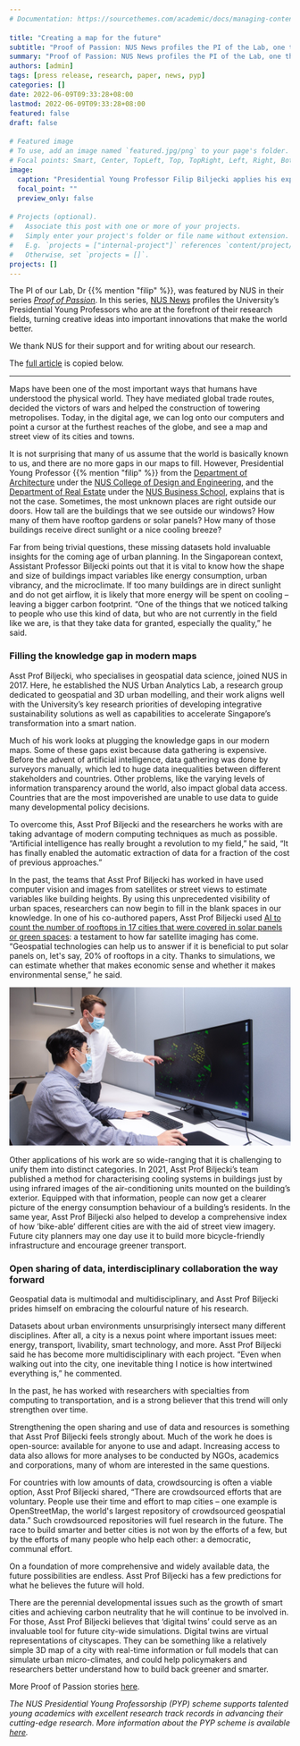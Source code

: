 ```yaml
---
# Documentation: https://sourcethemes.com/academic/docs/managing-content/

title: "Creating a map for the future"
subtitle: "Proof of Passion: NUS News profiles the PI of the Lab, one the University’s Presidential Young Professors"
summary: "Proof of Passion: NUS News profiles the PI of the Lab, one the University’s Presidential Young Professors"
authors: [admin]
tags: [press release, research, paper, news, pyp]
categories: []
date: 2022-06-09T09:33:28+08:00
lastmod: 2022-06-09T09:33:28+08:00
featured: false
draft: false

# Featured image
# To use, add an image named `featured.jpg/png` to your page's folder.
# Focal points: Smart, Center, TopLeft, Top, TopRight, Left, Right, BottomLeft, Bottom, BottomRight.
image:
  caption: "Presidential Young Professor Filip Biljecki applies his expertise in geospatial data science to help build greener and smarter cities."
  focal_point: ""
  preview_only: false

# Projects (optional).
#   Associate this post with one or more of your projects.
#   Simply enter your project's folder or file name without extension.
#   E.g. `projects = ["internal-project"]` references `content/project/deep-learning/index.md`.
#   Otherwise, set `projects = []`.
projects: []
---
```


The PI of our Lab, Dr {{% mention "filip" %}}, was featured by NUS in their series [_Proof of Passion_](https://news.nus.edu.sg/?h=1&t=Proof%20of%20Passion).
In this series, [NUS News](https://news.nus.edu.sg) profiles the University’s Presidential Young Professors who are at the forefront of their research fields, turning creative ideas into important innovations that make the world better.

We thank NUS for their support and for writing about our research.

The [full article](https://news.nus.edu.sg/creating-a-map-for-the-future) is copied below.

***

Maps have been one of the most important ways that humans have understood the physical world. They have mediated global trade routes, decided the victors of wars and helped the construction of towering metropolises. Today, in the digital age, we can log onto our computers and point a cursor at the furthest reaches of the globe, and see a map and street view of its cities and towns.

It is not surprising that many of us assume that the world is basically known to us, and there are no more gaps in our maps to fill. However, Presidential Young Professor {{% mention "filip" %}} from the [Department of Architecture](https://cde.nus.edu.sg/arch/) under the [NUS College of Design and Engineering](https://cde.nus.edu.sg/), and the [Department of Real Estate](https://bschool.nus.edu.sg/real-estate/) under the [NUS Business School](https://bschool.nus.edu.sg/), explains that is not the case. Sometimes, the most unknown places are right outside our doors. How tall are the buildings that we see outside our windows? How many of them have rooftop gardens or solar panels? How many of those buildings receive direct sunlight or a nice cooling breeze? 

Far from being trivial questions, these missing datasets hold invaluable insights for the coming age of urban planning. In the Singaporean context, Assistant Professor Biljecki points out that it is vital to know how the shape and size of buildings impact variables like energy consumption, urban vibrancy, and the microclimate. If too many buildings are in direct sunlight and do not get airflow, it is likely that more energy will be spent on cooling – leaving a bigger carbon footprint. “One of the things that we noticed talking to people who use this kind of data, but who are not currently in the field like we are, is that they take data for granted, especially the quality,” he said.

### Filling the knowledge gap in modern maps

Asst Prof Biljecki, who specialises in geospatial data science, joined NUS in 2017. Here, he established the NUS Urban Analytics Lab, a research group dedicated to geospatial and 3D urban modelling, and their work aligns well with the University’s key research priorities of developing integrative sustainability solutions as well as capabilities to accelerate Singapore’s transformation into a smart nation.

Much of his work looks at plugging the knowledge gaps in our modern maps. Some of these gaps exist because data gathering is expensive. Before the advent of artificial intelligence, data gathering was done by surveyors manually, which led to huge data inequalities between different stakeholders and countries. Other problems, like the varying levels of information transparency around the world, also impact global data access. Countries that are the most impoverished are unable to use data to guide many developmental policy decisions.

To overcome this, Asst Prof Biljecki and the researchers he works with are taking advantage of modern computing techniques as much as possible. “Artificial intelligence has really brought a revolution to my field,” he said, “It has finally enabled the automatic extraction of data for a fraction of the cost of previous approaches.”

In the past, the teams that Asst Prof Biljecki has worked in have used computer vision and images from satellites or street views to estimate variables like building heights. By using this unprecedented visibility of urban spaces, researchers can now begin to fill in the blank spaces in our knowledge. In one of his co-authored papers, Asst Prof Biljecki used [AI to count the number of rooftops in 17 cities that were covered in solar panels or green spaces](https://news.nus.edu.sg/nus-researchers-develop-ai-powered-tool-to-map-sustainable-roofs-globally/): a testament to how far satellite imaging has come. “Geospatial technologies can help us to answer if it is beneficial to put solar panels on, let's say, 20% of rooftops in a city. Thanks to simulations, we can estimate whether that makes economic sense and whether it makes environmental sense,” he said.

![](1920_filipbiljecki-roofpedia.jpg "Asst Prof Biljecki (right) and Mr Abraham Noah Wu (left) showing the features of Roofpedia, an automated tool that they had developed, which uses satellite images to track solar and green roof penetration.")


Other applications of his work are so wide-ranging that it is challenging to unify them into distinct categories. In 2021, Asst Prof Biljecki’s team published a method for characterising cooling systems in buildings just by using infrared images of the air-conditioning units mounted on the building’s exterior. Equipped with that information, people can now get a clearer picture of the energy consumption behaviour of a building’s residents. In the same year, Asst Prof Biljecki also helped to develop a comprehensive index of how ‘bike-able’ different cities are with the aid of street view imagery. Future city planners may one day use it to build more bicycle-friendly infrastructure and encourage greener transport.

### Open sharing of data, interdisciplinary collaboration the way forward

Geospatial data is multimodal and multidisciplinary, and Asst Prof Biljecki prides himself on embracing the colourful nature of his research.

Datasets about urban environments unsurprisingly intersect many different disciplines. After all, a city is a nexus point where important issues meet: energy, transport, livability, smart technology, and more. Asst Prof Biljecki said he has become more multidisciplinary with each project. “Even when walking out into the city, one inevitable thing I notice is how intertwined everything is,” he commented.

In the past, he has worked with researchers with specialties from computing to transportation, and is a strong believer that this trend will only strengthen over time.

Strengthening the open sharing and use of data and resources is something that Asst Prof Biljecki feels strongly about. Much of the work he does is open-source: available for anyone to use and adapt. Increasing access to data also allows for more analyses to be conducted by NGOs, academics and corporations, many of whom are interested in the same questions.

For countries with low amounts of data, crowdsourcing is often a viable option, Asst Prof Biljecki shared, “There are crowdsourced efforts that are voluntary. People use their time and effort to map cities – one example is OpenStreetMap, the world's largest repository of crowdsourced geospatial data.” Such crowdsourced repositories will fuel research in the future. The race to build smarter and better cities is not won by the efforts of a few, but by the efforts of many people who help each other: a democratic, communal effort.

On a foundation of more comprehensive and widely available data, the future possibilities are endless. Asst Prof Biljecki has a few predictions for what he believes the future will hold.

There are the perennial developmental issues such as the growth of smart cities and achieving carbon neutrality that he will continue to be involved in. For those, Asst Prof Biljecki believes that ‘digital twins’ could serve as an invaluable tool for future city-wide simulations. Digital twins are virtual representations of cityscapes. They can be something like a relatively simple 3D map of a city with real-time information or full models that can simulate urban micro-climates, and could help policymakers and researchers better understand how to build back greener and smarter.

More Proof of Passion stories [here](https://news.nus.edu.sg/?h=1&t=Proof%20of%20Passion).

_The NUS Presidential Young Professorship (PYP) scheme supports talented young academics with excellent research track records in advancing their cutting-edge research. More information about the PYP scheme is available [here](https://www.nus.edu.sg/careers/NUS-Presidential-Young-Professorship.pdf)._

